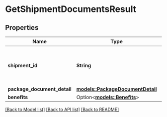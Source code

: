# GetShipmentDocumentsResult

## Properties

Name | Type | Description | Notes
------------ | ------------- | ------------- | -------------
**shipment_id** | **String** | The unique shipment identifier provided by a shipping service. | 
**package_document_detail** | [**models::PackageDocumentDetail**](PackageDocumentDetail.md) |  | 
**benefits** | Option<[**models::Benefits**](Benefits.md)> |  | [optional]

[[Back to Model list]](../README.md#documentation-for-models) [[Back to API list]](../README.md#documentation-for-api-endpoints) [[Back to README]](../README.md)


